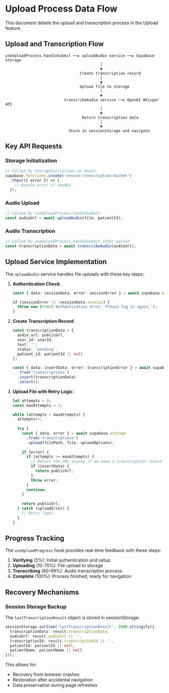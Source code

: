 
# Upload Process Data Flow

This document details the upload and transcription process in the Upload feature.

## Upload and Transcription Flow

```
useUploadProcess.handleSubmit ──► uploadAudio service ──► Supabase Storage
                                          │
                                          ▼
                                 Create transcription record
                                          │
                                          ▼
                                 Upload file to storage
                                          │
                                          ▼
                          transcribeAudio service ──► OpenAI Whisper API
                                          │
                                          ▼
                                  Return transcription data
                                          │
                                          ▼
                            Store in sessionStorage and navigate
```

## Key API Requests

### Storage Initialization
```typescript
// Called by StorageInitializer on mount
supabase.functions.invoke('ensure-transcription-bucket')
  .then(({ error }) => {
    // Handle error if needed
  });
```

### Audio Upload
```typescript
// Called by useUploadProcess.handleSubmit
const audioUrl = await uploadAudio(file, patientId);
```

### Audio Transcription
```typescript
// Called by useUploadProcess.handleSubmit after upload
const transcriptionData = await transcribeAudio(audioUrl);
```

## Upload Service Implementation

The `uploadAudio` service handles file uploads with these key steps:

1. **Authentication Check**:
   ```typescript
   const { data: sessionData, error: sessionError } = await supabase.auth.getSession();
   
   if (sessionError || !sessionData.session) {
     throw new Error('Authentication error. Please log in again.');
   }
   ```

2. **Create Transcription Record**:
   ```typescript
   const transcriptionData = {
     audio_url: publicUrl,
     user_id: userId,
     text: '',
     status: 'pending',
     patient_id: patientId || null
   };
   
   const { data: insertData, error: transcriptionError } = await supabase
     .from('transcriptions')
     .insert(transcriptionData)
     .select();
   ```

3. **Upload File with Retry Logic**:
   ```typescript
   let attempts = 0;
   const maxAttempts = 3;
   
   while (attempts < maxAttempts) {
     attempts++;
     
     try {
       const { data, error } = await supabase.storage
         .from('transcriptions')
         .upload(filePath, file, uploadOptions);
         
       if (error) {
         if (attempts >= maxAttempts) {
           // Return the URL anyway if we have a transcription record
           if (insertData) {
             return publicUrl;
           }
           throw error;
         }
         continue;
       }
       
       return publicUrl;
     } catch (uploadError) {
       // Retry logic
     }
   }
   ```

## Progress Tracking

The `useUploadProgress` hook provides real-time feedback with these steps:

1. **Verifying** (5%): Initial authentication and setup
2. **Uploading** (10-75%): File upload to storage
3. **Transcribing** (80-99%): Audio transcription process
4. **Complete** (100%): Process finished, ready for navigation

## Recovery Mechanisms

### Session Storage Backup

The `lastTranscriptionResult` object is stored in sessionStorage:

```typescript
sessionStorage.setItem('lastTranscriptionResult', JSON.stringify({
  transcriptionData: result.transcriptionData,
  audioUrl: result.audioUrl || '',
  transcriptionId: result.transcriptionId || '',
  patientId: patientId || null,
  patientName: patientName || null
}));
```

This allows for:
- Recovery from browser crashes
- Restoration after accidental navigation
- Data preservation during page refreshes
